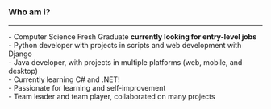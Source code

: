 ### Who am i?
<hr>
- Computer Science Fresh Graduate <b> currently looking for entry-level jobs </b><br>
- Python developer with projects in scripts and web development with Django <br>
- Java developer, with projects in multiple platforms (web, mobile, and desktop) <br>
- Currently learning C# and .NET! <br>
- Passionate for learning and self-improvement <br>
- Team leader and team player, collaborated on many projects <br>



<!--
**dandani-cs/dandani-cs** is a ✨ _special_ ✨ repository because its `README.md` (this file) appears on your GitHub profile.

Here are some ideas to get you started:

- 🔭 I’m currently working on ...
- 🌱 I’m currently learning ...
- 👯 I’m looking to collaborate on ...
- 🤔 I’m looking for help with ...
- 💬 Ask me about ...
- 📫 How to reach me: ...
- 😄 Pronouns: ...
- ⚡ Fun fact: ...
-->
